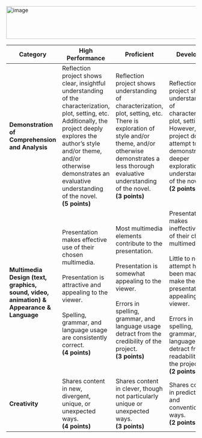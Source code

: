 <img width="1741" height="87" alt="image" src="https://github.com/user-attachments/assets/7897c1e3-3511-4af0-95ea-82670e454ae4" />

| **Category** | **High Performance** | **Proficient** | **Developing** |
|---------------|----------------------|----------------|----------------|
| **Demonstration of Comprehension and Analysis** | Reflection project shows clear, insightful understanding of the characterization, plot, setting, etc. Additionally, the project deeply explores the author’s style and/or theme, and/or otherwise demonstrates an evaluative understanding of the novel.<br>**(5 points)** | Reflection project shows understanding of characterization, plot, setting, etc. There is exploration of style and/or theme, and/or otherwise demonstrates a less thorough evaluative understanding of the novel.<br>**(3 points)** | Reflection project shows understanding of characterization, plot, setting, etc. However, project does not attempt to demonstrate deeper explorations or understandings of the novel.<br>**(2 points)** |
| **Multimedia Design (text, graphics, sound, video, animation) & Appearance & Language** | Presentation makes effective use of their chosen multimedia.<br><br>Presentation is attractive and appealing to the viewer.<br><br>Spelling, grammar, and language usage are consistently correct.<br>**(4 points)** | Most multimedia elements contribute to the presentation.<br><br>Presentation is somewhat appealing to the viewer.<br><br>Errors in spelling, grammar, and language usage detract from the credibility of the project.<br>**(3 points)** | Presentation makes ineffective use of their chosen multimedia.<br><br>Little to no attempt has been made to make the presentation appealing to the viewer.<br><br>Errors in spelling, grammar, and language usage detract from the readability of the project.<br>**(2 points)** |
| **Creativity** | Shares content in new, divergent, unique, or unexpected ways.<br>**(4 points)** | Shares content in clever, though not particularly unique or unexpected ways.<br>**(3 points)** | Shares content in predictable and conventional ways.<br>**(2 points)** |

